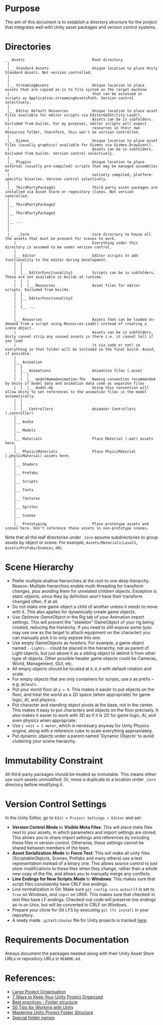 # Purpose
The aim of this document is to establish a directory structure for the project that integrates well with Unity asset packages and version control systems.

# Directories
```
_  Assets                               Root directory
 |
 |__ Standard Assets                    Unique location to place Unity Standard Assets. Not version controlled.
 |
 |
 |__ StreamingAssets                    Unique location to place assets that are copied as-is to file system on the target machine
 |                                      that can be accessed in scripts as Application.streamingAssetsPath. Version control selectively.
 |
 |__ Editor Default Resources           Unique location to place asset files available for editor scripts via EditorGUIUtility.Load(). 
 |                                      Assets can be in subfolders. Excluded from builds. For my purposes, editor scripts will expect
 |                                      resources in their own Resources folder, therefore, this won't be version controlled.
 |
 |__ Gizmos                             Unique location to place asset files (usually graphics) available for Gizmos via Gizmos.DrawIcon().
 |                                      Assets can be in subfolders. Excluded from builds. Version control selectively.
 |
 |__ Plugins                            Unique location to place external (usually pre-compiled) scripts that may be managed assemblies or
 |                                      natively compiled, platform-specific binaries. Version control selectively.
 |
 |__ ThirdPartyPackage1                 Third party asset packages are installed via Asset Store or repository clones. Not version controlled.
 |
 |__ ThirdPartyPackage2
 |
 |__ ThirdPartyPackage3
 |
 |__ ...
 |
 |
 |__  _Core                             Core directory to house all the assets that must be present for scenes to work.
    |                                   Everything under this directory is assumed to be under version control.
    |                                   
    |__ Editor                          Editor scripts to add functionality to the editor during development. 
    |  |                                
    |  |
    |  |__ EditorFunctionality1         Scripts can be in subfolders. These are not available in builds at runtime.
    |  |  |
    |  |  |__ Resources                 Asset files for editor scripts. Excluded from builds.
    |  |
    |  |__ EditorFunctionality2
    |  |
    |  |__ ...
    |
    |
    |__ Resources                       Assets that can be loaded on-demand from a script using Resources.Load() instead of creating a scene object.
    |                                   Assets can be in subfolders. Unity cannot strip any unused assets in there i.e. it cannot tell if you load
    |                                   it via code or not) so everything in that folder will be included in the final build. Avoid, if possible.
    |                                    
    |__ Animation                      
    |  |
    |  |__ Animations                   Animation files (.anim)
    |  |  |
    |  |  |__ modelName@animation.fbx   Naming convention recommended by Unity if model data and animation data come as separate files 
    |  |  |__ model.mb                  Using this convention will allow Unity to set references to the animation files in the model automatically.
    |  | 
    |  |
    |  |__ Controllers                  Animator Controllers (.controller)
    |
    |__ Audio
    |
    |__ Models
    |
    |__ Materials                       Place Material (.mat) assets here.
    |
    |__ PhysicsMaterials                Place PhysicMaterial (.physicMaterial) assets here.
    |
    |__ Shaders
    |
    |__ Prefabs
    |
    |__ Scripts
    |
    |__ Fonts
    |
    |__ Textures
    |
    |__ Sprites
    |
    |__ Scenes
    |
    |__ Prototyping                     Place prototype assets and scenes here. Don't reference these assets in non-prototype scenes.
```

Note that all the leaf directories under `_Core` assume subdirectories to group assets by object or scene. For example, `Assets/Materials/Level1`,  `Assets/Prefabs/Enemies`, etc.

# Scene Hierarchy
- Prefer multiple shallow hierarchies at the root to one deep hierarchy. Reason: Multiple hierarchies enable multi-threading for transform changes, plus avoiding them for unrelated children objects. Exception is static objects, since they by definition won't have their transform changed often, if at all.
- Do not make one game object a child of another unless it needs to move with it. This also applies for dynamically create game objects.
- Use *Optimize GameObject* in the Rig tab of your Animation import settings. This will prevent the "skeleton" GameObject of your rig being created, reducing the hierarchy. If you need to still expose some (you may use one as the target to attach equipment on the character) you can manually pick it to only expose this one.
- Use empty GameObjects as *headers*. For example, a game object named `--Lights--` could be placed in the hierarchy, not as parent of Light objects, but just above it as a sibling object to delimit it from other type of objects. Other possible header game objects could be Cameras, World, Management, GUI, etc.
- All empty objects should be located at `0,0,0` with default rotation and scale.
- For empty objects that are only containers for scripts, use `@` as prefix – e.g. `@Cheats`.
- Put your world floor at `y = 0`. This makes it easier to put objects on the floor, and treat the world as a 2D space (when appropriate) for game logic, AI, and physics.
- Put character and standing object pivots at the base, not in the center. This makes it easy to put characters and objects on the floor precisely. It also makes it easier to work with 3D as if it is 2D for game logic, AI, and even physics when appropriate.
- Use `1 unit = 1 meter`, which is necessary anyway for Unity Physics engine, along with a reference cube to scale everything appropriately.
- Put dynamic objects under a parent named 'Dynamic Objects' to avoid cluttering your scene hierarchy.

# Immutability Constraint
All third-party packages should be treated as immutable. This means either use such assets unmodified. Or, move a duplicate to a location under `_Core` directory before modifying it.

# Version Control Settings
In the Unity Editor, go to `Edit > Project Settings > Editor` and set:
- **Version Control.Mode** to **Visible Meta Files**: This will place meta files next to your assets, in which parameters and import settings are stored. This allows you to share import settings and references by including these files in version control. Otherwise, these settings cannot be shared between members of the team.
- **Asset Serialization.Mode** to **Force Text**: This will make all unity files (ScriptableObjects, Scenes, Prefabs and many others) use a text representation instead of a binary one. This allows source control to just store modifications to these files when they change, rather than a whole new copy of the file, and allows you to manually merge any conflicts.
- **Line Endings for New Scripts.Mode** to **Windows**: This makes sure that script files consistently have CRLF line endings.
- Line normalization in Git: Make sure `git config core.autocrlf` is set to `true` on Windows, and `input` on UNIX. This makes sure that checked-in text files have LF endings. Checked-out code will preserve line endings as-is on Unix, but will be converted to CRLF on Windows.
- Prepare your clone for Git LFS by executing `git lfs install` in your repository.
- A ready made `.gitattributes` file for Unity projects is tracked [here](https://gist.github.com/bangar1991/7500a606f6dc27ae80cdcef93a5a4cfb). 

# Requirements Documentation
Always document the packages needed along with their Unity Asset Store URLs or repository URLs in `README.md`.

# References:
- [Large Project Organisation](https://unity3d.com/learn/tutorials/topics/tips/large-project-organisation)
- [7 Ways to Keep Your Unity Project Organized](https://blog.theknightsofunity.com/7-ways-keep-unity-project-organized/)
- [Best practices - Folder structure](https://forum.unity.com/threads/best-practices-folder-structure.65381/)
- [50 Tips for Working with Unity](http://devmag.org.za/2012/07/12/50-tips-for-working-with-unity-best-practices/)
- [Mastering Unity Project Folder Structure](http://developers.nravo.com/mastering-unity-project-folder-structure-level-2-assets-organization/)
- [Special folder names](https://docs.unity3d.com/Manual/SpecialFolders.html)

